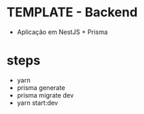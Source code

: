# TEMPLATE - Backend

- Aplicação em NestJS + Prisma

# steps

- yarn
- prisma generate
- prisma migrate dev
- yarn start:dev

